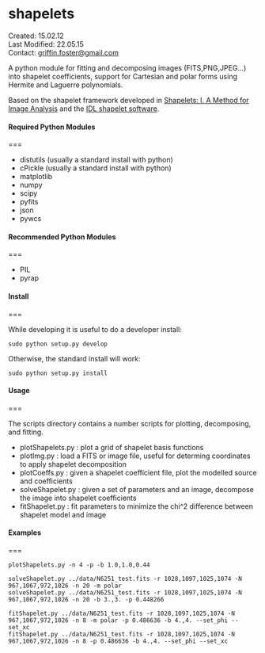 shapelets
===

Created: 15.02.12  
Last Modified: 22.05.15  
Contact: griffin.foster@gmail.com  

A python module for fitting and decomposing images (FITS,PNG,JPEG...) into shapelet coefficients, support for Cartesian and polar forms using Hermite and Laguerre polynomials.  

Based on the shapelet framework developed in [Shapelets: I. A Method for Image Analysis](http://arxiv.org/abs/astro-ph/0105178) and the [IDL shapelet software](http://www.astro.caltech.edu/~rjm/shapelets/). 

#### Required Python Modules
===

* distutils (usually a standard install with python)
* cPickle (usually a standard install with python) 
* matplotlib 
* numpy 
* scipy 
* pyfits 
* json
* pywcs

#### Recommended Python Modules
===

* PIL 
* pyrap 

#### Install
===

While developing it is useful to do a developer install:

```
sudo python setup.py develop
```

Otherwise, the standard install will work:

```
sudo python setup.py install  
```

#### Usage
===

The scripts directory contains a number scripts for plotting, decomposing, and fitting.

* plotShapelets.py : plot a grid of shapelet basis functions
* plotImg.py : load a FITS or image file, useful for determing coordinates to apply shapelet decomposition
* plotCoeffs.py : given a shapelet coefficient file, plot the modelled source and coefficients
* solveShapelet.py : given a set of parameters and an image, decompose the image into shapelet coefficients
* fitShapelet.py : fit parameters to minimize the chi^2 difference between shapelet model and image

#### Examples
===

```
plotShapelets.py -n 4 -p -b 1.0,1.0,0.44

solveShapelet.py ../data/N6251_test.fits -r 1028,1097,1025,1074 -N 967,1067,972,1026 -n 20 -m polar
solveShapelet.py ../data/N6251_test.fits -r 1028,1097,1025,1074 -N 967,1067,972,1026 -n 20 -b 3.,3. -p 0.448266

fitShapelet.py ../data/N6251_test.fits -r 1028,1097,1025,1074 -N 967,1067,972,1026 -n 8 -m polar -p 0.486636 -b 4.,4. --set_phi --set_xc
fitShapelet.py ../data/N6251_test.fits -r 1028,1097,1025,1074 -N 967,1067,972,1026 -n 8 -p 0.486636 -b 4.,4. --set_phi --set_xc

```

